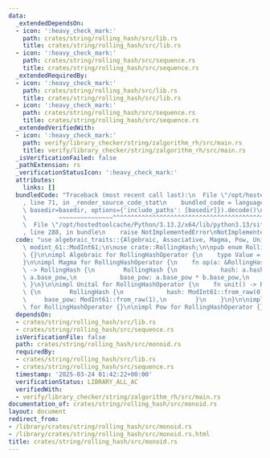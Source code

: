 ```yaml
---
data:
  _extendedDependsOn:
  - icon: ':heavy_check_mark:'
    path: crates/string/rolling_hash/src/lib.rs
    title: crates/string/rolling_hash/src/lib.rs
  - icon: ':heavy_check_mark:'
    path: crates/string/rolling_hash/src/sequence.rs
    title: crates/string/rolling_hash/src/sequence.rs
  _extendedRequiredBy:
  - icon: ':heavy_check_mark:'
    path: crates/string/rolling_hash/src/lib.rs
    title: crates/string/rolling_hash/src/lib.rs
  - icon: ':heavy_check_mark:'
    path: crates/string/rolling_hash/src/sequence.rs
    title: crates/string/rolling_hash/src/sequence.rs
  _extendedVerifiedWith:
  - icon: ':heavy_check_mark:'
    path: verify/library_checker/string/zalgorithm_rh/src/main.rs
    title: verify/library_checker/string/zalgorithm_rh/src/main.rs
  _isVerificationFailed: false
  _pathExtension: rs
  _verificationStatusIcon: ':heavy_check_mark:'
  attributes:
    links: []
  bundledCode: "Traceback (most recent call last):\n  File \"/opt/hostedtoolcache/Python/3.13.2/x64/lib/python3.13/site-packages/onlinejudge_verify/documentation/build.py\"\
    , line 71, in _render_source_code_stat\n    bundled_code = language.bundle(stat.path,\
    \ basedir=basedir, options={'include_paths': [basedir]}).decode()\n          \
    \         ~~~~~~~~~~~~~~~^^^^^^^^^^^^^^^^^^^^^^^^^^^^^^^^^^^^^^^^^^^^^^^^^^^^^^^^^^^^^^^^^^\n\
    \  File \"/opt/hostedtoolcache/Python/3.13.2/x64/lib/python3.13/site-packages/onlinejudge_verify/languages/rust.py\"\
    , line 288, in bundle\n    raise NotImplementedError\nNotImplementedError\n"
  code: "use algebraic_traits::{Algebraic, Associative, Magma, Pow, Unital};\nuse\
    \ modint_61::ModInt61;\n\nuse crate::RollingHash;\n\npub enum RollingHashOperator\
    \ {}\n\nimpl Algebraic for RollingHashOperator {\n    type Value = RollingHash;\n\
    }\n\nimpl Magma for RollingHashOperator {\n    fn op(a: &RollingHash, b: &RollingHash)\
    \ -> RollingHash {\n        RollingHash {\n            hash: a.hash + b.hash *\
    \ a.base_pow,\n            base_pow: a.base_pow * b.base_pow,\n        }\n   \
    \ }\n}\n\nimpl Unital for RollingHashOperator {\n    fn unit() -> RollingHash\
    \ {\n        RollingHash {\n            hash: ModInt61::from_raw(0),\n       \
    \     base_pow: ModInt61::from_raw(1),\n        }\n    }\n}\n\nimpl Associative\
    \ for RollingHashOperator {}\n\nimpl Pow for RollingHashOperator {}\n"
  dependsOn:
  - crates/string/rolling_hash/src/lib.rs
  - crates/string/rolling_hash/src/sequence.rs
  isVerificationFile: false
  path: crates/string/rolling_hash/src/monoid.rs
  requiredBy:
  - crates/string/rolling_hash/src/lib.rs
  - crates/string/rolling_hash/src/sequence.rs
  timestamp: '2025-03-24 01:42:22+00:00'
  verificationStatus: LIBRARY_ALL_AC
  verifiedWith:
  - verify/library_checker/string/zalgorithm_rh/src/main.rs
documentation_of: crates/string/rolling_hash/src/monoid.rs
layout: document
redirect_from:
- /library/crates/string/rolling_hash/src/monoid.rs
- /library/crates/string/rolling_hash/src/monoid.rs.html
title: crates/string/rolling_hash/src/monoid.rs
---
```

